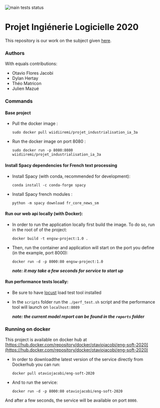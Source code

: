 ![main tests status](https://github.com/Theomat/software-engineering-enseirb-2020/workflows/Tests/badge.svg)

# Projet Ingiénerie Logicielle 2020


This repository is our work on the subject given [here](https://www.evernote.com/shard/s613/client/snv?noteGuid=79b20255-3a87-0f60-8c3b-2a97c4f84f44&noteKey=475d45236bb0671c2dc5da94049d7f7c&sn=https%3A%2F%2Fwww.evernote.com%2Fshard%2Fs613%2Fsh%2F79b20255-3a87-0f60-8c3b-2a97c4f84f44%2F475d45236bb0671c2dc5da94049d7f7c&title=Projet%2Bing%25C3%25A9nierie%2Blogicielle%2Bpour%2Bl%2527IA).


### Authors

With equals contributions:
  - Otavio Flores Jacobi
  - Dylan Hertay
  - Théo Matricon
  - Julien Mazué


### Commands

#### Base project

- Pull the docker image :

  ```sudo docker pull wiidiiremi/projet_industrialisation_ia_3a```
- Run the docker image on port 8080 :

  ```sudo docker run -p 8080:8080 wiidiiremi/projet_industrialisation_ia_3a```

#### Install Spacy dependencies for French text processing

- Install Spacy (with conda, recommended for development):

  ```conda install -c conda-forge spacy```

- Install Spacy french modules :

  ```python -m spacy download fr_core_news_sm```


#### Run our web api locally (with Docker):


- In order to run the application locally first build the image. To do so, run in the root of of the project:

  ```docker build -t engsw-project:1.0 .```

- Then, run the container and application will start on the port you define (in the example, port 8000):

  ```docker run -d -p 8000:80 engsw-project:1.0```

  ___note: it may take a few seconds for service to start up___


#### Run performance tests locally:
- Be sure to have [locust](https://locust.io/) load test tool installed

- In the `scripts` folder run the `./perf_test.sh` script and the performance tool will launch on `localhost:8089`

  ___note: the current model report can be found in the `reports` folder___


### Running on docker

This project is available on docker hub at [https://hub.docker.com/repository/docker/otaviojacobi/eng-soft-2020](https://hub.docker.com/repository/docker/otaviojacobi/eng-soft-2020)

- In order to downloadthe latest version of the service directly from Dockerhub you can run:

  ```docker pull otaviojacobi/eng-soft-2020```

- And to run the service:

  ```docker run -d -p 8000:80 otaviojacobi/eng-soft-2020```

And after a few seconds, the service will be available on port `8000`.
